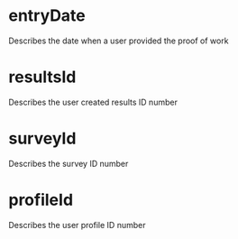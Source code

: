 # entryDate

Describes the date when a user provided the proof of work

# resultsId

Describes the user created results ID number

# surveyId

Describes the survey ID number

# profileId

Describes the user profile ID number